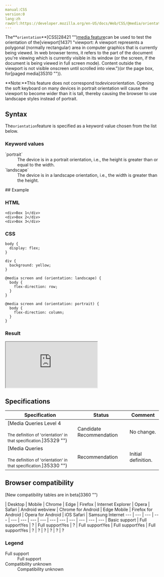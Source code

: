```yaml
---
manual:CSS
version:0
lang:zh
rawUrl:https://developer.mozilla.org/en-US/docs/Web/CSS/@media/orientation
---
```






The**`orientation`**[CSS]28421 "")[media feature](%30559#Media_features "")can be used to test the orientation of the[viewport]14371 "viewport: A viewport represents a polygonal (normally rectangular) area in computer graphics that is currently being viewed. In web browser terms, it refers to the part of the document you're viewing which is currently visible in its window (or the screen, if the document is being viewed in full screen mode). Content outside the viewport is not visible onscreen until scrolled into view.")(or the page box, for[paged media]35310 "")).



**Note:**This feature does not correspond to*device*orientation. Opening the soft keyboard on many devices in portrait orientation will cause the viewport to become wider than it is tall, thereby causing the browser to use landscape styles instead of portrait.



## Syntax<a name="Syntax"></a>


The`orientation`feature is specified as a keyword value chosen from the list below.


### Keyword values<a name="Keyword_values"></a>
<dl><dt id=''>`portrait`</dt><dd>The device is in a portrait orientation, i.e., the height is greater than or equal to the width.</dd><dt id=''>`landscape`</dt><dd>The device is in a landscape orientation, i.e., the width is greater than the height.</dd></dl>
## Example<a name="Example"></a>

### HTML<a name="HTML"></a>

```
<div>Box 1</div>
<div>Box 2</div>
<div>Box 3</div>
```

### CSS<a name="CSS"></a>

```
body {
  display: flex;
}

div {
  background: yellow;
}

@media screen and (orientation: landscape) {
  body {
    flex-direction: row;
  }
}

@media screen and (orientation: portrait) {
  body {
    flex-direction: column;
  }
}
```

### Result<a name="Result"></a>


<iframe src='https://mdn.mozillademos.org/en-US/docs/Web/CSS/@media/orientation$samples/Example?revision=1385147' width='null' height='null'></iframe>



## Specifications<a name="Specifications"></a>

Specification | Status | Comment 
 ---  |  ---  |  ---  | 
[Media Queries Level 4<br></br><small>The definition of &#39;orientation&#39; in that specification.</small>]35329 "") | Candidate Recommendation | No change. 
[Media Queries<br></br><small>The definition of &#39;orientation&#39; in that specification.</small>]35330 "") | Recommendation | Initial definition. 


## Browser compatibility<a name="Browser_compatibility"></a>
[New compatibility tables are in beta<i></i>]3360 "")

 | <abbr>Desktop<i></i></abbr> | <abbr>Mobile<i></i></abbr> 
 | <abbr>Chrome<i></i></abbr> | <abbr>Edge<i></i></abbr> | <abbr>Firefox<i></i></abbr> | <abbr>Internet Explorer<i></i></abbr> | <abbr>Opera<i></i></abbr> | <abbr>Safari<i></i></abbr> | <abbr>Android webview<i></i></abbr> | <abbr>Chrome for Android<i></i></abbr> | <abbr>Edge Mobile<i></i></abbr> | <abbr>Firefox for Android<i></i></abbr> | <abbr>Opera for Android<i></i></abbr> | <abbr>iOS Safari<i></i></abbr> | <abbr>Samsung Internet<i></i></abbr> 
 ---  |  ---  |  ---  |  ---  |  ---  |  ---  |  ---  |  ---  |  ---  |  ---  |  ---  |  ---  |  ---  |  ---  | 
Basic support | <abbr>Full support</abbr>Yes | <abbr>?</abbr> | <abbr>Full support</abbr>Yes | <abbr>?</abbr> | <abbr>Full support</abbr>Yes | <abbr>Full support</abbr>Yes | <abbr>Full support</abbr>Yes | <abbr>?</abbr> | <abbr>?</abbr> | <abbr>?</abbr> | <abbr>?</abbr> | <abbr>?</abbr> | <abbr>?</abbr> 


### Legend<a name="Legend"></a>
<dl><dt id=''><abbr>Full support</abbr></dt><dd>Full support</dd><dt id=''><abbr>Compatibility unknown</abbr></dt><dd>Compatibility unknown</dd></dl>



